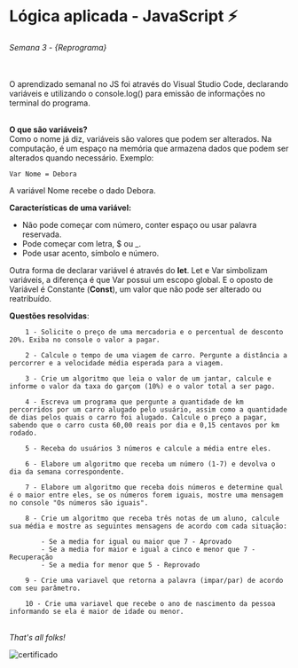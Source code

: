# Lógica aplicada - JavaScript :zap:

###### Semana 3 - {Reprograma}

<br>O aprendizado semanal no JS foi através do Visual Studio Code, declarando variáveis e utilizando o console.log() para emissão de informações no terminal do programa.

<br> **O que são variáveis?**<br>
Como o nome já diz, variáveis são valores que podem ser alterados. Na computação, é um espaço na memória que armazena dados que podem ser alterados quando necessário. Exemplo:

```Var Nome = Debora```

A variável Nome recebe o dado Debora.

**Características de uma variável:**<br>
- Não pode começar com número, conter espaço ou usar palavra reservada. <br>
- Pode começar com letra, $ ou _. <br>
- Pode usar acento, símbolo e número. 

Outra forma de declarar variável é através do **let**. Let e Var simbolizam variáveis, a diferença é que Var possui um escopo global. 
E o oposto de Variável é Constante (**Const**), um valor que não pode ser alterado ou reatribuído.

**Questões resolvidas**:

``` 
    1 - Solicite o preço de uma mercadoria e o percentual de desconto 20%. Exiba no console o valor a pagar.

    2 - Calcule o tempo de uma viagem de carro. Pergunte a distância a percorrer e a velocidade média esperada para a viagem.

    3 - Crie um algoritmo que leia o valor de um jantar, calcule e informe o valor da taxa do garçom (10%) e o valor total a ser pago.

    4 - Escreva um programa que pergunte a quantidade de km percorridos por um carro alugado pelo usuário, assim como a quantidade de dias pelos quais o carro foi alugado. Calcule o preço a pagar, sabendo que o carro custa 60,00 reais por dia e 0,15 centavos por km rodado.

    5 - Receba do usuários 3 números e calcule a média entre eles.

    6 - Elabore um algoritmo que receba um número (1-7) e devolva o dia da semana correspondente.

    7 - Elabore um algoritmo que receba dois números e determine qual é o maior entre eles, se os números forem iguais, mostre uma mensagem no console "Os números são iguais".

    8 - Crie um algoritmo que receba três notas de um aluno, calcule sua média e mostre as seguintes mensagens de acordo com cada situação:

        - Se a media for igual ou maior que 7 - Aprovado
        - Se a media for maior e igual a cinco e menor que 7 - Recuperação
        - Se a media for menor que 5 - Reprovado

    9 - Crie uma variavel que retorna a palavra (impar/par) de acordo com seu parâmetro.

    10 - Crie uma variavel que recebe o ano de nascimento da pessoa informando se ela é maior de idade ou menor.

```

<br>*That's all folks!*

![certificado](https://techbreak.ig.com.br/wp-content/uploads/2017/08/Guia-do-Mochileiro-das-Gal%C3%A1xias.gif)
